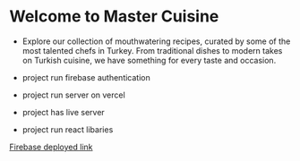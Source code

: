 # Welcome to Master Cuisine



- Explore our collection of mouthwatering recipes, curated by some of the most talented chefs in Turkey. From traditional dishes to modern takes on Turkish cuisine, we have something for every taste and occasion.

- project run firebase authentication
- project run server on vercel
- project has live server
- project run react libaries 

[Firebase deployed link](https://master-cuisine-336f3.web.app)